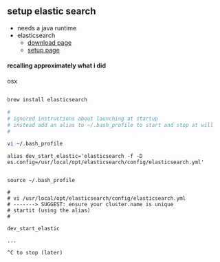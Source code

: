 setup elastic search
--------------------

* needs a java runtime
* elasticsearch
    * [download page](http://www.elasticsearch.org/download/)
    * [setup page](http://www.elasticsearch.org/guide/en/elasticsearch/reference/current/setup.html)

#### recalling approximately what i did

osx

```bash

brew install elasticsearch

# 
# ignored instructions about launching at startup
# instead add an alias to ~/.bash_profile to start and stop at will
# 

vi ~/.bash_profile
```
```
alias dev_start_elastic='elasticsearch -f -D es.config=/usr/local/opt/elasticsearch/config/elasticsearch.yml'
```
```

source ~/.bash_profile

# 
# vi /usr/local/opt/elasticsearch/config/elasticsearch.yml
# -------> SUGGEST: ensure your cluster.name is unique
# startit (using the alias)
# 

dev_start_elastic

...

^C to stop (later)

```
